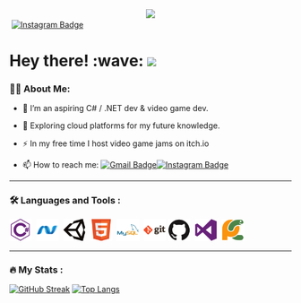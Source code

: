 <div id="header" align="center">
  <img src="https://media.giphy.com/media/lP8xu5t2DLGG045H8F/giphy.gif" width="100"/>
</div>

<div id="badges">
  <img src="https://komarev.com/ghpvc/?username=IlieLaurentiu&style=flat-square&color=blue" alt=""/>
  <a href="https://www.instagram.com/ilie_laurentiu8/">
    <img src="https://img.shields.io/badge/Instagram-E4405F?style=for-the-badge&logo=instagram&logoColor=white" alt="Instagram Badge"/>
  </a>
</div>
<h1>
  Hey there! :wave:
  <img src="https://media.giphy.com/media/hvRJCLFzcasrR4ia7z/giphy.gif" width="5px"/>
</h1>

### :man_technologist: About Me:
- :telescope: I’m an aspiring C# / .NET dev & video game dev.

- :seedling: Exploring cloud platforms for my future knowledge.

- :zap: In my free time I host video game jams on itch.io 

- :mailbox: How to reach me: [![Gmail Badge](https://img.shields.io/badge/Gmail-D14836?style=for-the-badge&logo=gmail&logoColor=white)](ilielaurentiu8@yahoo.com)[![Instagram Badge](https://img.shields.io/badge/Instagram-E4405F?style=for-the-badge&logo=instagram&logoColor=white)](https://www.instagram.com/ilie_laurentiu8/)

---

### :hammer_and_wrench: Languages and Tools :

<div>
  <img src="https://github.com/devicons/devicon/blob/master/icons/csharp/csharp-line.svg" title="C#" alt="CSharp" width="40" height="40"/>&nbsp;
  <img src="https://github.com/devicons/devicon/blob/master/icons/dot-net/dot-net-original.svg" title=".NET" alt="dot-net" width="40" height="40"/>&nbsp;
  <img src="https://github.com/devicons/devicon/blob/master/icons/unity/unity-original.svg" title="Unity Engine" alt="unity" width="40" height="40"/>&nbsp;
  <img src="https://github.com/devicons/devicon/blob/master/icons/html5/html5-original.svg" title="HTML5" alt="HTML" width="40" height="40"/>&nbsp;
  <img src="https://github.com/devicons/devicon/blob/master/icons/mysql/mysql-original-wordmark.svg" title="MySQL"  alt="MySQL" width="40" height="40"/>&nbsp;
  <img src="https://github.com/devicons/devicon/blob/master/icons/git/git-original-wordmark.svg" title="Git" alt="Git" width="40" height="40"/>
  <img src="https://github.com/devicons/devicon/blob/master/icons/github/github-original.svg" title="GitHub"  alt="github" width="40" height="40"/>&nbsp;
  <img src="https://github.com/devicons/devicon/blob/master/icons/visualstudio/visualstudio-plain.svg" title="Visual Studio"  alt="visual_studio" width="40" height="40"/>&nbsp;
  <img src="https://github.com/devicons/devicon/blob/master/icons/pycharm/pycharm-original.svg" title="PyCharm"  **alt="pycharm" width="40" height="40"/>&nbsp;
</div>

---

### :fire: My Stats :
[![GitHub Streak](http://github-readme-streak-stats.herokuapp.com?user=IlieLaurentiu&theme=dark&background=000000)](https://git.io/streak-stats)
[![Top Langs](https://github-readme-stats.vercel.app/api/top-langs/?username=IlieLaurentiu&layout=compact&theme=vision-friendly-dark)](https://github.com/anuraghazra/github-readme-stats)
